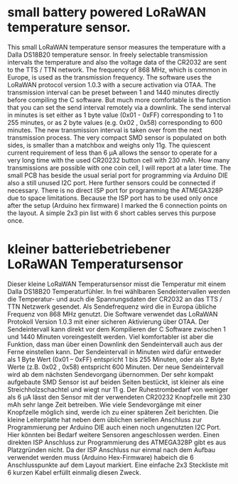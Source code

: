 # small battery powered LoRaWAN temperature sensor. 
This small LoRaWAN temperature sensor measures the temperature with a Dalla DS18B20 temperature sensor. In freely selectable transmission intervals the temperature and also the voltage data of the CR2032 are sent to the TTS / TTN network. The frequency of 868 MHz, which is common in Europe, is used as the transmission frequency. The software uses the LoRaWAN protocol version 1.0.3 with a secure activation via OTAA.
The transmission interval can be preset between 1 and 1440 minutes directly before compiling the C software. But much more comfortable is the function that you can set the send interval remotely via a downlink. The send interval in minutes is set either as 1 byte value (0x01 - 0xFF) corresponding to 1 to 255 minutes, or as 2 byte values (e.g. 0x02 , 0x58) corresponding to 600 minutes. The new transmission interval is taken over from the next transmission process.
The very compact SMD sensor is populated on both sides, is smaller than a matchbox and weighs only 11g. The quiescent current requirement of less than 6 µA allows the sensor to operate for a very long time with the used CR20232 button cell with 230 mAh. How many transmissions are possible with one coin cell, I will report at a later time.
The small PCB has beside the usual serial port for programming via Arduino DIE also a still unused I2C port. Here further sensors could be connected if necessary. There is no direct ISP port for programming the ATMEGA328P due to space limitations. Because the ISP port has to be used only once after the setup (Arduino hex firmware) I marked the 6 connection points on the layout. A simple 2x3 pin list with 6 short cables serves this purpose once.

# kleiner batteriebetriebener LoRaWAN Temperatursensor 
Dieser kleine LoRaWAN Temperatursensor misst die Temperatur mit einem Dalla DS18B20 Temperaturfühler. In frei wählbaren Sendeintervallen werden die Temperatur- und auch die Spannungsdaten der CR2032 an das TTS / TTN Netzwerk gesendet. Als Sendefrequenz wird die in Europa übliche Frequenz von 868 MHz genutzt. Die Software verwendet das LoRaWAN Protokoll Version 1.0.3 mit einer sicheren Aktivierung über OTAA.
Der Sendeintervall kann direkt vor dem Kompilieren der C Software zwischen 1 und 1440 Minuten voreingestellt werden. Viel komfortabler ist aber die Funktion, dass man über einen Downlink den Sendeintervall auch aus der Ferne einstellen kann. Der Sendeintervall in Minuten wird dafür entweder als 1 Byte Wert (0x01 – 0xFF) entspricht 1 bis 255 Minuten, oder als 2 Byte Werte (z.B. 0x02 , 0x58) entspricht 600 Minuten. Der neue Sendeintervall wird ab dem nächsten Sendevorgang übernommen.
Der sehr kompakt aufgebaute SMD Sensor ist auf beiden Seiten bestückt, ist kleiner als eine Streichholzschachtel und wiegt nur 11 g. Der Ruhestrombedarf von weniger als 6 µA lässt den Sensor mit der verwendeten CR20232 Knopfzelle mit 230 mAh sehr lange Zeit betreiben. Wie viele Sendevorgänge mit einer Knopfzelle möglich sind, werde ich zu einer späteren Zeit berichten.
Die kleine Leiterplatte hat neben dem üblichen seriellen Anschluss zur Programmierung per Arduino DIE auch einen noch ungenutzten I2C Port. Hier könnten bei Bedarf weitere Sensoren angeschlossen werden. Einen direkten ISP Anschluss zur Programmierung des ATMEGA328P gibt es aus Platzgründen nicht. Da der ISP Anschluss nur einmal nach dem Aufbau verwendet werden muss (Arduino Hex-Firmware) habeich die 6 Anschlusspunkte auf dem Layout markiert. Eine einfache 2x3 Steckliste mit 6 kurzen Kabel erfüllt einmalig diesen Zweck. 

